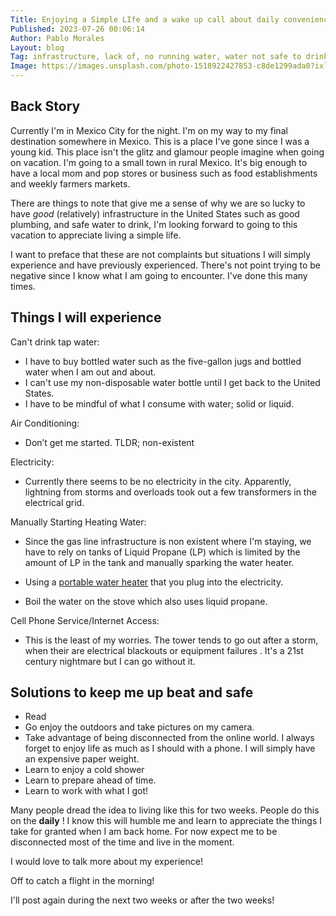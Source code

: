```yaml
---
Title: Enjoying a Simple LIfe and a wake up call about daily conveniences
Published: 2023-07-26 00:06:14
Author: Pablo Morales
Layout: blog
Tag: infrastructure, lack of, no running water, water not safe to drink, cell service blackouts, electricity, storms, simple life
Image: https://images.unsplash.com/photo-1518922427853-c8de1299ada0?ixlib=rb-4.0.3&ixid=M3wxMjA3fDB8MHxwaG90by1wYWdlfHx8fGVufDB8fHx8fA%3D%3D&auto=format&fit=crop&w=1734&q=80
---
```

## Back Story
Currently I'm in Mexico City for the night. I'm on my way to my final destination somewhere in Mexico. This is a place I've gone since I was a young kid. This place isn't the glitz and glamour people imagine when going on vacation. I'm going to a small town in rural Mexico. It's big enough to have a local mom and pop stores or business such as food establishments and weekly farmers markets. 

There are things to note that give me a sense of why we are so lucky to have *good* (relatively) infrastructure in the United States such as good plumbing,  and safe water to drink, I'm looking forward to going to this vacation to appreciate living a simple life. 

I want to preface that these are not complaints but situations I will simply experience and have previously experienced. There's not point trying to be negative since I know what I am going to encounter. I've done this many times.

## Things I will experience
Can't drink tap water:

* I have to buy bottled water such as the five-gallon jugs and bottled water when I am out and about. 
* I can't use my non-disposable water bottle until I get back to the United States.
* I have to be mindful of what I consume with water; solid or liquid.

Air Conditioning:

* Don’t get me started. TLDR; non-existent 

Electricity:

* Currently there seems to be no electricity in the city. Apparently, lightning from storms and overloads took out a few transformers in the electrical grid. 

Manually Starting Heating Water: 

* Since the gas line infrastructure is non existent where I'm staying, we have to rely on tanks of Liquid Propane (LP) which is limited by the amount of LP in the tank and manually sparking the water heater.

* Using a [portable water heater](https://m.media-amazon.com/images/I/710eY5LeqGL._AC_UL800_FMwebp_QL65_.jpg) that you plug into the electricity.

* Boil the water on the stove which also uses liquid propane.

Cell Phone Service/Internet Access: 

* This is the least of my worries. The tower tends to go out after a storm, when their are electrical blackouts or equipment failures . It's a 21st century nightmare but I can go without it. 

## Solutions to keep me up beat and safe
* Read
* Go enjoy the outdoors and take pictures on my camera.
* Take advantage of being disconnected from the online world. I always forget to enjoy life as much as I should with a phone. I will simply have an expensive paper weight. 
* Learn to enjoy a cold shower
* Learn to prepare ahead of time.
* Learn to work with what I got!


Many people dread the idea to living like this for two weeks. People do this on the **daily** ! I know this will humble me and learn to appreciate the things I take for granted when I am back home. For now expect me to be disconnected most of the time and live in the moment. 

I would love to talk more about my experience! 

Off to catch a flight in the morning!

I'll post again during the next two weeks or after the two weeks!
